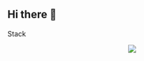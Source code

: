 ## Hi there 👋

Stack
<div align=center>
<img src="https://img.shields.io/badge/Flutter-02569B?style=flat-square&logo=flutter&logoColor=white"/>
</div>

<br>

